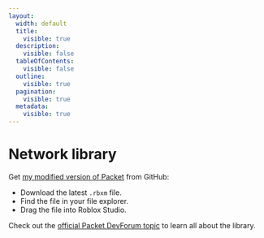 ```yaml
---
layout:
  width: default
  title:
    visible: true
  description:
    visible: false
  tableOfContents:
    visible: false
  outline:
    visible: true
  pagination:
    visible: true
  metadata:
    visible: true
---
```


# Network library

Get [my modified version of Packet](https://github.com/AlexanderLindholt/PacketPlus) from GitHub:

* Download the latest `.rbxm` file.
* Find the file in your file explorer.
* Drag the file into Roblox Studio.



Check out the [official Packet DevForum topic](https://devforum.roblox.com/t/3573907) to learn all about the library.
